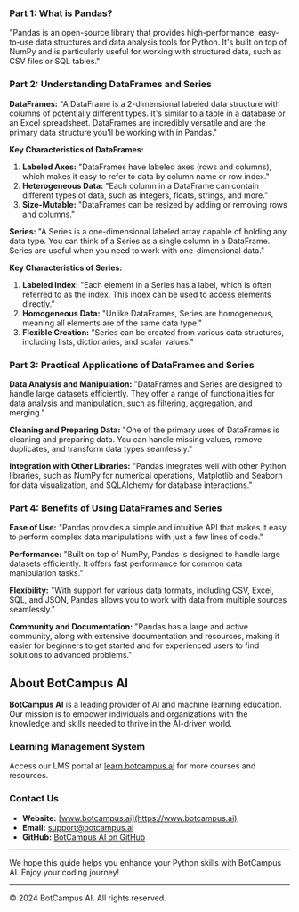 ### Part 1: What is Pandas?

"Pandas is an open-source library that provides high-performance, easy-to-use data structures and data analysis tools for Python. It's built on top of NumPy and is particularly useful for working with structured data, such as CSV files or SQL tables."

### Part 2: Understanding DataFrames and Series

**DataFrames:**
"A DataFrame is a 2-dimensional labeled data structure with columns of potentially different types. It's similar to a table in a database or an Excel spreadsheet. DataFrames are incredibly versatile and are the primary data structure you'll be working with in Pandas."

**Key Characteristics of DataFrames:**
1. **Labeled Axes:**
   "DataFrames have labeled axes (rows and columns), which makes it easy to refer to data by column name or row index."
2. **Heterogeneous Data:**
   "Each column in a DataFrame can contain different types of data, such as integers, floats, strings, and more."
3. **Size-Mutable:**
   "DataFrames can be resized by adding or removing rows and columns."

**Series:**
"A Series is a one-dimensional labeled array capable of holding any data type. You can think of a Series as a single column in a DataFrame. Series are useful when you need to work with one-dimensional data."

**Key Characteristics of Series:**
1. **Labeled Index:**
   "Each element in a Series has a label, which is often referred to as the index. This index can be used to access elements directly."
2. **Homogeneous Data:**
   "Unlike DataFrames, Series are homogeneous, meaning all elements are of the same data type."
3. **Flexible Creation:**
   "Series can be created from various data structures, including lists, dictionaries, and scalar values."

### Part 3: Practical Applications of DataFrames and Series

**Data Analysis and Manipulation:**
"DataFrames and Series are designed to handle large datasets efficiently. They offer a range of functionalities for data analysis and manipulation, such as filtering, aggregation, and merging."

**Cleaning and Preparing Data:**
"One of the primary uses of DataFrames is cleaning and preparing data. You can handle missing values, remove duplicates, and transform data types seamlessly."

**Integration with Other Libraries:**
"Pandas integrates well with other Python libraries, such as NumPy for numerical operations, Matplotlib and Seaborn for data visualization, and SQLAlchemy for database interactions."

### Part 4: Benefits of Using DataFrames and Series

**Ease of Use:**
"Pandas provides a simple and intuitive API that makes it easy to perform complex data manipulations with just a few lines of code."

**Performance:**
"Built on top of NumPy, Pandas is designed to handle large datasets efficiently. It offers fast performance for common data manipulation tasks."

**Flexibility:**
"With support for various data formats, including CSV, Excel, SQL, and JSON, Pandas allows you to work with data from multiple sources seamlessly."

**Community and Documentation:**
"Pandas has a large and active community, along with extensive documentation and resources, making it easier for beginners to get started and for experienced users to find solutions to advanced problems."

## About BotCampus AI

**BotCampus AI** is a leading provider of AI and machine learning education. Our mission is to empower individuals and organizations with the knowledge and skills needed to thrive in the AI-driven world.

### Learning Management System

Access our LMS portal at [learn.botcampus.ai](https://learn.botcampus.ai) for more courses and resources.

### Contact Us

- **Website:** [www.botcampus.ai](https://www.botcampus.ai)
- **Email:** support@botcampus.ai
- **GitHub:** [BotCampus AI on GitHub](https://github.com/Bot-Campus-AI/advanced-python)

---

We hope this guide helps you enhance your Python skills with BotCampus AI. Enjoy your coding journey!

---

© 2024 BotCampus AI. All rights reserved.
